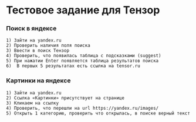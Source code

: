# Тестовое задание для Тензор

### Поиск в яндексе
    1) Зайти на yandex.ru
    2) Проверить наличия поля поиска
    3) Ввести в поиск Тензор
    4) Проверить, что появилась таблица с подсказками (suggest) 
    5) При нажатии Enter появляется таблица результатов поиска
    6)  В первых 5 результатах есть ссылка на tensor.ru

### Картинки на яндексе
    1) Зайти на yandex.ru
    2) Ссылка «Картинки» присутствует на странице
    3) Кликаем на ссылку
    4) Проверить, что перешли на url https://yandex.ru/images/
    5) Открыть 1 категорию, проверить что открылась, в поиске верный текст

